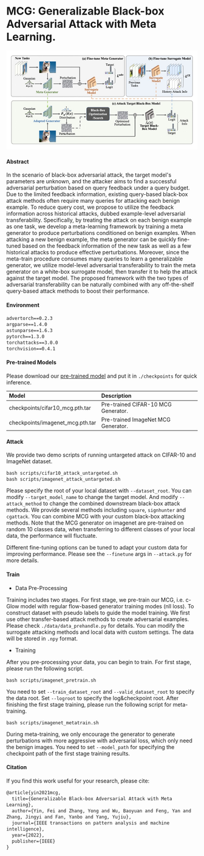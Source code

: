 # MCG: Generalizable Black-box Adversarial Attack with Meta Learning.

<!---
## [Overview](#overview)

<a href="#top">[Back to top]</a>
-->

<img src="docs/pipeline.jpg" width="800px"/> 

#### Abstract

In the scenario of black-box adversarial attack, the target model's parameters are unknown, 
and the attacker aims to find a successful adversarial perturbation based on query feedback under a query budget. 
Due to the limited feedback information, existing query-based black-box attack methods often require many queries for 
attacking each benign example. To reduce query cost, we propose to utilize the feedback information across historical 
attacks, dubbed example-level adversarial transferability. Specifically, by treating the attack on each benign example 
as one task, we develop a meta-learning framework by training a meta generator to produce perturbations conditioned on 
benign examples. When attacking a new benign example, the meta generator can be quickly fine-tuned based on the feedback 
information of the new task as well as a few historical attacks to produce effective perturbations. Moreover, since the 
meta-train procedure consumes many queries to learn a generalizable generator, we utilize model-level adversarial 
transferability to train the meta generator on a white-box surrogate model, then transfer it to help the attack against 
the target model. The proposed framework with the two types of adversarial transferability can be naturally combined 
with any off-the-shelf query-based attack methods to boost their performance.

#### Environment

```
advertorch==0.2.3
argparse==1.4.0
astunparse==1.6.3
pytorch==1.3.0
torchattacks==3.0.0
torchvision==0.4.1
```

#### Pre-trained Models

Please download our [pre-trained model](https://drive.google.com/drive/folders/1--9p_jdAFnlo49_ZYfuGxxShChemqi_F?usp=sharing) and put it in `./checkpoints` for quick inference.

| Model | Description
| :--- | :----------
|checkpoints/cifar10_mcg.pth.tar | Pre-trained CIFAR-10 MCG Generator.
|checkpoints/imagenet_mcg.pth.tar | Pre-trained ImageNet MCG Generator.

#### Attack

We provide two demo scripts of running untargeted attack on CIFAR-10 and ImageNet dataset.

```
bash scripts/cifar10_attack_untargeted.sh
bash scripts/imagenet_attack_untargeted.sh
```

Please specify the root of your local dataset with `--dataset_root`.
You can modify `--target_model_name` to change the target model.
And modify `--attack_method` to change the combined downstream black-box attack methods.
We provide several methods including `square`, `signhunter` and `cgattack`. 
You can combine MCG with your custom black-box attacking methods.
Note that the MCG generator on imagenet are pre-trained on random 10 classes data,
when transferring to different classes of your local data, the performance will fluctuate.

Different fine-tuning options can be tuned to adapt your custom data for improving performance.
Please see the `--finetune` args in `--attack.py` for more details. 

#### Train

+ Data Pre-Processing

Training includes two stages. For first stage, we pre-train our MCG, i.e. c-Glow model
with regular flow-based generator training modes (nll loss). 
To construct dataset with pseudo labels to guide the model training.
We first use other transfer-based attack methods to create adversarial examples.
Please check `./data/data_prehandle.py` for details. 
You can modify the surrogate attacking methods and local data with custom settings. 
The data will be stored in `.npy` format.

+ Training

After you pre-processing your data, you can begin to train.
For first stage, please run the following script.

```
bash scripts/imagenet_pretrain.sh
```

You need to set `--train_dataset_root` and `--valid_dataset_root` to specify the data root.
Set `--logroot` to specify the log\&checkpoint root.
After finishing the first stage training, please run the following script for meta-training.  

```
bash scripts/imagenet_metatrain.sh
```

During meta-training, we only encourage the generator to generate perturbations with more aggressive 
with adversarial loss, which only need the benign images.
You need to set `--model_path` for specifying the checkpoint path of the first stage training results.

#### Citation

If you find this work useful for your research, please cite:

```
@article{yin2021mcg,
  title={Generalizable Black-box Adversarial Attack with Meta Learning},
  author={Yin, Fei and Zhang, Yong and Wu, Baoyuan and Feng, Yan and Zhang, Jingyi and Fan, Yanbo and Yang, Yujiu},
  journal={IEEE transactions on pattern analysis and machine intelligence},
  year={2022},
  publisher={IEEE}
}
```


